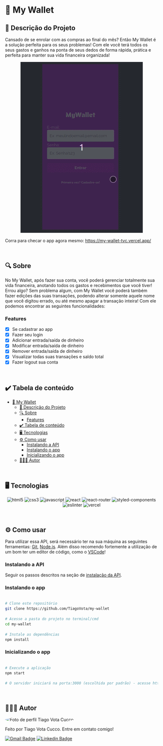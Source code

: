 # 💸 My Wallet
## 🚀 Descrição do Projeto
Cansado de se enrolar com as compras ao final do mês? Então My Wallet é a solução perfeita para os seus problemas! Com ele você terá todos os seus gastos e ganhos na ponta de seus dedos de forma rápida, prática e perfeita para manter sua vida financeira organizada!

<p align="center">
	<img alt='My Wallet usage GIF' src="/public/assets/my-wallet-usage.gif" />
</p>

Corra para checar o app agora mesmo: https://my-wallet-tvc.vercel.app/

<br/>


## 🔍 Sobre
No My Wallet, após fazer sua conta, você poderá gerenciar totalmente sua vida financeira, anotando todos os gastos e recebimentos que você tiver! Errou algo? Sem problema algum, com My Wallet você poderá também fazer edições das suas transações, podendo alterar somente aquele nome que você digitou errado, ou até mesmo apagar a transação inteira! Com ele podemos encontrar as seguintes funcionalidades:

### Features
- [x] Se cadastrar ao app
- [x] Fazer seu login
- [x] Adicionar entrada/saída de dinheiro
- [x] Modificar entrada/saída de dinheiro
- [x] Remover entrada/saída de dinheiro
- [x] Visualizar todas suas transações e saldo total
- [x] Fazer logout sua conta

<br/>


## ✔️ Tabela de conteúdo
<!--ts-->
- [💸 My Wallet](#-my-wallet)
	- [🚀 Descrição do Projeto](#-descrição-do-projeto)
	- [🔍 Sobre](#-sobre)
		- [Features](#features)
	- [✔️ Tabela de conteúdo](#️-tabela-de-conteúdo)
	- [🖥 Tecnologias](#-tecnologias)
	- [⚙️ Como usar](#️-como-usar)
		- [Instalando a API](#instalando-a-api)
		- [Instalando o app](#instalando-o-app)
		- [Inicializando o app](#inicializando-o-app)
	- [👨🏼‍💻 Autor](#-autor)
<!--te-->

<br/>


## 🖥 Tecnologias
<p align="center">
	<img alt="html5" src="https://img.shields.io/badge/HTML5-E34F26?style=for-the-badge&logo=html5&logoColor=white" />
	<img alt="css3" src="https://img.shields.io/badge/CSS3-1572B6?style=for-the-badge&logo=css3&logoColor=white" />
	<img alt="javascript" src="https://img.shields.io/badge/JavaScript-F7DF1E?style=for-the-badge&logo=javascript&logoColor=black" />
  <img alt="react" src="https://img.shields.io/badge/React-20232A?style=for-the-badge&logo=react&logoColor=61DAFB"/>
  <img alt="react-router" src="https://img.shields.io/badge/React_Router-CA4245?style=for-the-badge&logo=react-router&logoColor=white"/>
  <img alt="styled-components" src="https://img.shields.io/badge/styled--components-DB7093?style=for-the-badge&logo=styled-components&logoColor=white"/>
  <img alt="eslinter" src="https://img.shields.io/badge/eslint-3A33D1?style=for-the-badge&logo=eslint&logoColor=white"/>
	<img alt="vercel" src="https://img.shields.io/badge/Vercel-000000?style=for-the-badge&logo=vercel&logoColor=white" />
</p>

<br/>


## ⚙️ Como usar

Para utilizar essa API, será necessário ter na sua máquina as seguintes ferramentas:
[Git](https://git-scm.com), [Node.js](https://nodejs.org/en/). 
Além disso recomendo fortemente a utilização de um bom ter um editor de código, como o [VSCode](https://code.visualstudio.com/)!


### Instalando a API
Seguir os passos descritos na seção de [instalação da API](https://github.com/TiagoVota/my-wallet-api/blob/main/README.md).

### Instalando o app
```bash

# Clone este repositório
git clone https://github.com/TiagoVota/my-wallet

# Acesse a pasta do projeto no terminal/cmd
cd my-wallet

# Instale as dependências
npm install

```

### Inicializando o app
```bash

# Execute a aplicação
npm start

# O servidor iniciará na porta:3000 (escolhida por padrão) - acesse http://localhost:3000 

```

<br/>


## 👨🏼‍💻 Autor

<img style="border-radius: 50%;" src="https://avatars.githubusercontent.com/u/56308226?v=4" width="100px;" alt="Foto de perfil Tiago Vota Cucco"/>

Feito por Tiago Vota Cucco. Entre em contato comigo!

[![Gmail Badge](https://img.shields.io/badge/-tiagovotacucco@gmail.com-c14438?style=flat&logo=Gmail&logoColor=white&link=mailto:tiagovotacucco@gmail.com)](mailto:tiagovotacucco@gmail.com)
[![Linkedin Badge](https://img.shields.io/badge/-Tiago-Vota?style=flat&logo=Linkedin&logoColor=white&color=blue&link=https://www.linkedin.com/in/tiago-vota-cucco)](https://www.linkedin.com/in/tiago-vota-cucco) 

<br/><br/>
